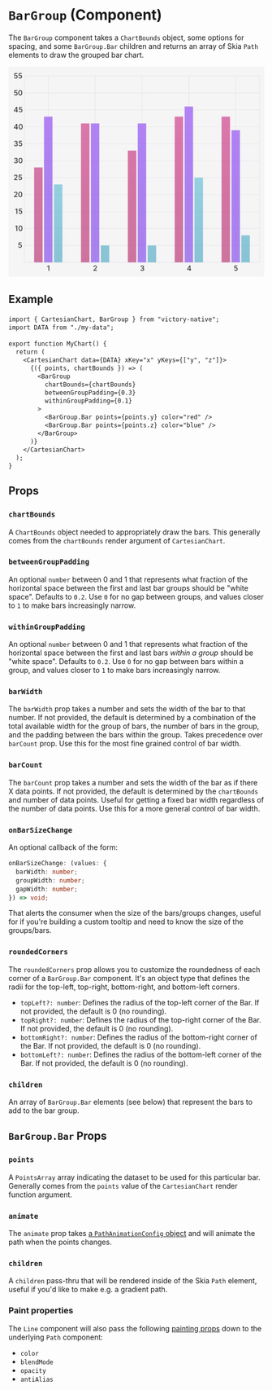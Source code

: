 # `BarGroup` (Component)

The `BarGroup` component takes a `ChartBounds` object, some options for spacing, and some `BarGroup.Bar` children and returns an array of Skia `Path` elements to draw the grouped bar chart.

<div className="w-96 mx-auto rounded-md overflow-hidden">

![Example output of a bar chart](../../assets/bar-group-preview.jpg)

</div>

## Example

```tsx
import { CartesianChart, BarGroup } from "victory-native";
import DATA from "./my-data";

export function MyChart() {
  return (
    <CartesianChart data={DATA} xKey="x" yKeys={["y", "z"]}>
      {({ points, chartBounds }) => (
        <BarGroup
          chartBounds={chartBounds}
          betweenGroupPadding={0.3}
          withinGroupPadding={0.1}
        >
          <BarGroup.Bar points={points.y} color="red" />
          <BarGroup.Bar points={points.z} color="blue" />
        </BarGroup>
      )}
    </CartesianChart>
  );
}
```

## Props

### `chartBounds`

A `ChartBounds` object needed to appropriately draw the bars. This generally comes from the `chartBounds` render argument of `CartesianChart`.

### `betweenGroupPadding`

An optional `number` between 0 and 1 that represents what fraction of the horizontal space between the first and last bar groups should be "white space". Defaults to `0.2`. Use `0` for no gap between groups, and values closer to `1` to make bars increasingly narrow.

### `withinGroupPadding`

An optional `number` between 0 and 1 that represents what fraction of the horizontal space between the first and last bars _within a group_ should be "white space". Defaults to `0.2`. Use `0` for no gap between bars within a group, and values closer to `1` to make bars increasingly narrow.

### `barWidth`

The `barWidth` prop takes a number and sets the width of the bar to that number. If not provided, the default is determined by a combination of the total available width for the group of bars, the number of bars in the group, and the padding between the bars within the group. Takes precedence over `barCount` prop. Use this for the most fine grained control of bar width.

### `barCount`

The `barCount` prop takes a number and sets the width of the bar as if there X data points. If not provided, the default is determined by the `chartBounds` and number of data points. Useful for getting a fixed bar width regardless of the number of data points. Use this for a more general control of bar width.

### `onBarSizeChange`

An optional callback of the form:

```ts
onBarSizeChange: (values: {
  barWidth: number;
  groupWidth: number;
  gapWidth: number;
}) => void;
```

That alerts the consumer when the size of the bars/groups changes, useful for if you're building a custom tooltip and need to know the size of the groups/bars.

### `roundedCorners`

The `roundedCorners` prop allows you to customize the roundedness of each corner of a `BarGroup.Bar` component. It's an object type that defines the radii for the top-left, top-right, bottom-right, and bottom-left corners.

- `topLeft?: number`: Defines the radius of the top-left corner of the Bar. If not provided, the default is 0 (no rounding).
- `topRight?: number`: Defines the radius of the top-right corner of the Bar. If not provided, the default is 0 (no rounding).
- `bottomRight?: number`: Defines the radius of the bottom-right corner of the Bar. If not provided, the default is 0 (no rounding).
- `bottomLeft?: number`: Defines the radius of the bottom-left corner of the Bar. If not provided, the default is 0 (no rounding).

### `children`

An array of `BarGroup.Bar` elements (see below) that represent the bars to add to the bar group.

## `BarGroup.Bar` Props

### `points`

A `PointsArray` array indicating the dataset to be used for this particular bar. Generally comes from the `points` value of the `CartesianChart` render function argument.

### `animate`

The `animate` prop takes [a `PathAnimationConfig` object](../../animated-paths.md#animconfig) and will animate the path when the points changes.

### `children`

A `children` pass-thru that will be rendered inside of the Skia `Path` element, useful if you'd like to make e.g. a gradient path.

### Paint properties

The `Line` component will also pass the following [painting props](https://shopify.github.io/react-native-skia/docs/paint/overview) down to the underlying `Path` component:

- `color`
- `blendMode`
- `opacity`
- `antiAlias`
